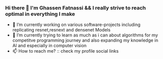 ### Hi there 👋  I'm Ghassen Fatnassi && I really strive to reach optimal in everything I make
- 🔭 I’m currently working on various software-projects including replicating resnet,resnext and densenet Models
- 🌱 I’m currently trying to learn as much as i can about algorithms for my competitve programming journey and also expanding my knowledge in AI and especially in computer vision
- 📫 How to reach me? ::  check my profile social links
<!--
**ghassen-fatnassi/ghassen-fatnassi** is a ✨ _special_ ✨ repository because its `README.md` (this file) appears on your GitHub profile.

Here are some ideas to get you started:

- 🔭 I’m currently working on ...
- 🌱 I’m currently learning ...
- 👯 I’m looking to collaborate on ...
- 🤔 I’m looking for help with ...
- 💬 Ask me about ...
- 📫 How to reach me: ...
- 😄 Pronouns: ...
- ⚡ Fun fact: ...
-->
